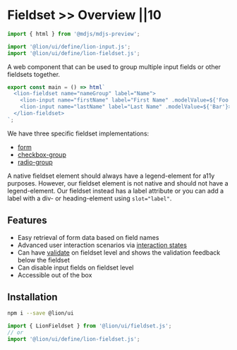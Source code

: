 # Fieldset >> Overview ||10

```js script
import { html } from '@mdjs/mdjs-preview';

import '@lion/ui/define/lion-input.js';
import '@lion/ui/define/lion-fieldset.js';
```

A web component that can be used to group multiple input fields or other fieldsets together.

```js preview-story
export const main = () => html`
  <lion-fieldset name="nameGroup" label="Name">
    <lion-input name="firstName" label="First Name" .modelValue=${'Foo'}></lion-input>
    <lion-input name="lastName" label="Last Name" .modelValue=${'Bar'}></lion-input>
  </lion-fieldset>
`;
```

We have three specific fieldset implementations:

- [form](../form/overview.md)
- [checkbox-group](../checkbox-group/overview.md)
- [radio-group](../radio-group/overview.md)

A native fieldset element should always have a legend-element for a11y purposes.
However, our fieldset element is not native and should not have a legend-element.
Our fieldset instead has a label attribute or you can add a label with a div- or heading-element using `slot="label"`.

## Features

- Easy retrieval of form data based on field names
- Advanced user interaction scenarios via [interaction states](../../fundamentals/systems/form/interaction-states.md)
- Can have [validate](../../fundamentals/systems/form/validate.md) on fieldset level and shows the validation feedback below the fieldset
- Can disable input fields on fieldset level
- Accessible out of the box

## Installation

```bash
npm i --save @lion/ui
```

```js
import { LionFieldset } from '@lion/ui/fieldset.js';
// or
import '@lion/ui/define/lion-fieldset.js';
```
